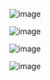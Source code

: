 ![image](https://user-images.githubusercontent.com/72289126/148570220-1bf12585-88da-44f0-919e-cb14f6613212.png)

![image](https://user-images.githubusercontent.com/72289126/148570331-199c524d-9ac3-4317-9e73-8fe79e0492f1.png)

![image](https://user-images.githubusercontent.com/72289126/148570384-da429faa-e1d1-4564-9bab-db4bfeed03a4.png)

![image](https://user-images.githubusercontent.com/72289126/148570407-78894d15-0d3c-4f43-9fe0-31a2c22526b6.png)
